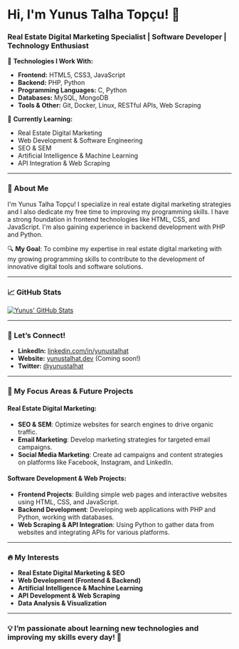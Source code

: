# Hi, I'm Yunus Talha Topçu! 👋

### Real Estate Digital Marketing Specialist | Software Developer | Technology Enthusiast

🔧 **Technologies I Work With:**
- **Frontend:** HTML5, CSS3, JavaScript
- **Backend:** PHP, Python
- **Programming Languages:** C, Python
- **Databases:** MySQL, MongoDB
- **Tools & Other:** Git, Docker, Linux, RESTful APIs, Web Scraping

🌱 **Currently Learning:**
- Real Estate Digital Marketing
- Web Development & Software Engineering
- SEO & SEM
- Artificial Intelligence & Machine Learning
- API Integration & Web Scraping

---

### 🚀 About Me
I'm Yunus Talha Topçu! I specialize in real estate digital marketing strategies and I also dedicate my free time to improving my programming skills. I have a strong foundation in frontend technologies like HTML, CSS, and JavaScript. I'm also gaining experience in backend development with PHP and Python.

🔍 **My Goal**: To combine my expertise in real estate digital marketing with my growing programming skills to contribute to the development of innovative digital tools and software solutions.

---

### 📈 GitHub Stats
[![Yunus' GitHub Stats](https://github-readme-stats.vercel.app/api?username=yunustalhat&show_icons=true&hide_title=true&count_private=true&hide=prs&theme=radical)](https://github.com/yunustalhat)

---

### 💬 Let’s Connect!
- **LinkedIn:** [linkedin.com/in/yunustalhat](https://linkedin.com/in/yunustalhat)
- **Website:** [yunustalhat.dev](https://yunustalhat.dev) (Coming soon!)
- **Twitter:** [@yunustalhat](https://twitter.com/yunustalhat)

---

### 📂 My Focus Areas & Future Projects
#### Real Estate Digital Marketing:
- **SEO & SEM**: Optimize websites for search engines to drive organic traffic.
- **Email Marketing**: Develop marketing strategies for targeted email campaigns.
- **Social Media Marketing**: Create ad campaigns and content strategies on platforms like Facebook, Instagram, and LinkedIn.

#### Software Development & Web Projects:
- **Frontend Projects**: Building simple web pages and interactive websites using HTML, CSS, and JavaScript.
- **Backend Development**: Developing web applications with PHP and Python, working with databases.
- **Web Scraping & API Integration**: Using Python to gather data from websites and integrating APIs for various platforms.

---

### 🔥 My Interests
- **Real Estate Digital Marketing & SEO**
- **Web Development (Frontend & Backend)**
- **Artificial Intelligence & Machine Learning**
- **API Development & Web Scraping**
- **Data Analysis & Visualization**

---

### 💡 **I’m passionate about learning new technologies and improving my skills every day!** 🚀
